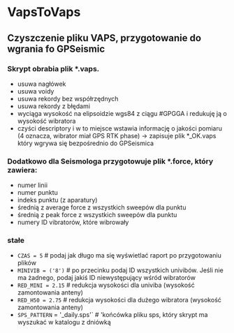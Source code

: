 # VapsToVaps
## Czyszczenie pliku VAPS, przygotowanie do wgrania fo GPSeismic

### Skrypt obrabia plik *.vaps. 
- usuwa nagłówek
- usuwa voidy
- usuwa rekordy bez współrzędnych
- usuwa rekordy z błędami
- wyciąga wysokość na elipsoidzie wgs84 z ciągu #GPGGA i redukuję ją o wysokość wibratora
- czyści descriptory i w to miejsce wstawia informację o jakości pomiaru (4 oznacza, wibrator miał GPS RTK phase)
-> zapisuje plik *_OK.vaps który wgrywa się bezpośrednio do GPSeismica

### Dodatkowo dla Seismologa przygotowuje plik *.force, który zawiera:
- numer linii
- numer punktu
- indeks punktu (z aparatury)
- średnią z average force z wszystkich sweepów dla punktu
- średnią z peak force z wszystkich sweepów dla punktu
- numery ID vibratorów, które wibrowały

### stałe
- `CZAS = 5`  # podaj jak długo ma się wyświetlać raport po przygotowaniu plików
- `MINIVIB = ('8')`  # po przecinku podaj ID wszystkich univibów. Jeśli nie ma żadnego, podaj jakiś ID niewystępujący wśród wibratorów
- `RED_MINI = 2.15`  # redukcja wysokości dla univiba (wysokość zamontowania anteny)
- `RED_H50 = 2.75`  # redukcja wysokości dla dużego wibratora (wysokość zamontowania anteny)
- `SPS_PATTERN` = '_daily.sps'` # 'końcówka pliku sps, który skrypt ma wyszukać w katalogu z dniówką

